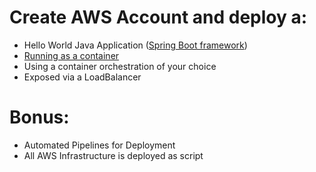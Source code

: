 # Create AWS Account and deploy a:
- Hello World Java Application ([Spring Boot framework](https://start.spring.io/)) 
- [Running as a container](https://spring.io/blog/2018/11/08/spring-boot-in-a-container)
- Using a container orchestration of your choice
- Exposed via a LoadBalancer
# Bonus:
- Automated Pipelines for Deployment
- All AWS Infrastructure is deployed as script
